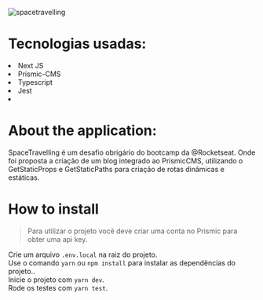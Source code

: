 ![spacetravelling](https://user-images.githubusercontent.com/55575751/147170838-db55a4a7-f7df-41ec-b984-5aa3b49646ce.gif)

<h1> Tecnologias usadas: </h1>

<li> Next JS </li>
<li> Prismic-CMS </li>
<li> Typescript </li>
<li> Jest <li>

<h1>About the application: </h1>

<p>

SpaceTravelling é um desafio obrigário do bootcamp da @Rocketseat. Onde foi proposta a criação de um blog integrado ao PrismicCMS, utilizando o GetStaticProps e GetStaticPaths para criação de rotas dinâmicas e estáticas.

</p>

<h1> How to install </h1>
<p>

> Para utilizar o projeto você deve criar uma conta no Prismic para obter uma api key.

Crie um arquivo `.env.local` na raiz do projeto.<br/>
Use o comando `yarn` ou `npm install` para instalar as dependências do projeto..<br/>
Inicie o projeto com `yarn dev`.<br/>
Rode os testes com `yarn test`.<br/>

</p>
